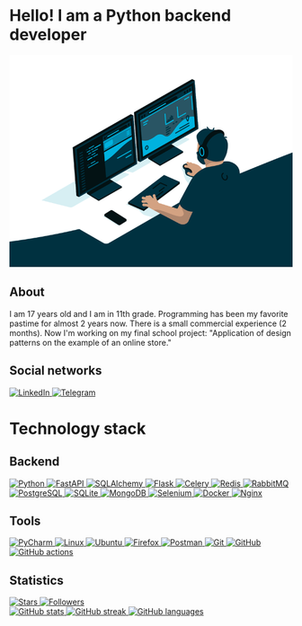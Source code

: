 # Hello! I am a Python backend developer

<a href="https://github.com/Anti-Counter021" target="_blank">
    <img alt="GIF" src="https://github.com/Anti-Counter021/Anti-Counter021/blob/master/code.gif?raw=true"/>
</a>

## About

I am 17 years old and I am in 11th grade. Programming has been my favorite pastime for almost 2 years now. There is a
small commercial experience (2 months). Now I'm working on my final school project: "Application of design patterns on
the example of an online store."

## Social networks

<a href="https://www.linkedin.com/in/anti-counter021/" target="_blank">
    <img alt="LinkedIn" src="https://img.shields.io/badge/LinkedIn-0077B5?style=for-the-badge&logo=linkedin&logoColor=white"/>
</a>

<a href="https://telegram.me/Anti_Counter021" target="_blank">
    <img alt="Telegram" src="https://img.shields.io/badge/Telegram-2CA5E0?style=for-the-badge&logo=telegram&logoColor=white"/>
</a>

# Technology stack

## Backend

<a href="https://www.python.org/" target="_blank">
    <img alt="Python" src="https://img.shields.io/badge/Python-FFD43B?style=for-the-badge&logo=python&logoColor=darkgreen"/>
</a>

<a href="https://fastapi.tiangolo.com/" target="_blank">
    <img alt="FastAPI" src="https://img.shields.io/badge/fastapi-109989?style=for-the-badge&logo=FASTAPI&logoColor=white"/>
</a>

<a href="https://www.sqlalchemy.org/" target="_blank">
    <img alt="SQLAlchemy" src="https://img.shields.io/badge/-SqlAlchemy-FCA121?style=for-the-badge&logo=SqlAlchemy"/>
</a>

<a href="https://flask.palletsprojects.com/en/2.1.x/" target="_blank">
    <img alt="Flask" src="https://img.shields.io/badge/Flask-000000?style=for-the-badge&logo=flask&logoColor=white"/>
</a>

<a href="https://docs.celeryq.dev/en/stable/index.html" target="_blank">
    <img alt="Celery" src="https://img.shields.io/badge/-Celery-%2300C7B7?style=for-the-badge&logo=Celery"/>
</a>

<a href="https://redis.io/" target="_blank">
    <img alt="Redis" src="https://img.shields.io/badge/redis-%23DD0031.svg?&style=for-the-badge&logo=redis&logoColor=white"/>
</a>

<a href="https://www.rabbitmq.com/" target="_blank">
    <img alt="RabbitMQ" src="https://img.shields.io/badge/rabbitmq-%23FF6600.svg?&style=for-the-badge&logo=rabbitmq&logoColor=white"/>
</a>

<a href="https://www.postgresql.org/" target="_blank">
    <img alt="PostgreSQL" src="https://img.shields.io/badge/PostgreSQL-316192?style=for-the-badge&logo=postgresql&logoColor=white"/>
</a>

<a href="https://sqlite.org/index.html" target="_blank">
    <img alt="SQLite" src="https://img.shields.io/badge/SQLite-07405E?style=for-the-badge&logo=sqlite&logoColor=white"/>
</a>

<a href="https://www.mongodb.com/" target="_blank">
    <img alt="MongoDB" src="https://img.shields.io/badge/MongoDB-4EA94B?style=for-the-badge&logo=mongodb&logoColor=white"/>
</a>

<a href="https://www.selenium.dev/" target="_blank">
    <img alt="Selenium" src="https://img.shields.io/badge/Selenium-43B02A?style=for-the-badge&logo=Selenium&logoColor=white"/>
</a>

<a href="https://www.docker.com/" target="_blank">
    <img alt="Docker" src="https://img.shields.io/badge/-Docker-46a2f1?style=for-the-badge&logo=docker&logoColor=white"/>
</a>

<a href="https://www.nginx.com/" target="_blank">
    <img alt="Nginx" src="https://img.shields.io/badge/Nginx-009639?style=for-the-badge&logo=nginx&logoColor=white"/>
</a>

[//]: # (<a href="https://www.elastic.co/elasticsearch/" target="_blank">)

[//]: # (    <img alt="Elastic search" src="https://img.shields.io/badge/Elastic_Search-005571?style=for-the-badge&logo=elasticsearch&logoColor=white"/>)

[//]: # (</a>)

[//]: # (<a href="https://www.ansible.com/" target="_blank">)

[//]: # (    <img alt="Ansible" src="https://img.shields.io/badge/Ansible-000000?style=for-the-badge&logo=ansible&logoColor=white"/>)

[//]: # (</a>)

[//]: # (<a href="https://kubernetes.io/" target="_blank">)

[//]: # (    <img alt="Kubernetes" src="https://img.shields.io/badge/kubernetes-326ce5.svg?&style=for-the-badge&logo=kubernetes&logoColor=white"/>)

[//]: # (</a>)

## Tools

<a href="https://www.jetbrains.com/pycharm/" target="_blank">
    <img alt="PyCharm" src="https://img.shields.io/badge/pycharm-143?style=for-the-badge&logo=pycharm&logoColor=black&color=black&labelColor=green"/>
</a>

<a href="https://ubuntu.com/" target="_blank">
    <img alt="Linux" src="https://img.shields.io/badge/Linux-FCC624?style=for-the-badge&logo=linux&logoColor=black"/>
</a>

<a href="https://ubuntu.com/" target="_blank">
    <img alt="Ubuntu" src="https://img.shields.io/badge/Ubuntu-E95420?style=for-the-badge&logo=ubuntu&logoColor=white"/>
</a>

<a href="https://www.mozilla.org/en-US/firefox/new/" target="_blank">
    <img alt="Firefox" src="https://img.shields.io/badge/Firefox_Browser-FF7139?style=for-the-badge&logo=Firefox-Browser&logoColor=white"/>
</a>

<a href="https://www.postman.com/" target="_blank">
    <img alt="Postman" src="https://img.shields.io/badge/Postman-FCA121?style=for-the-badge&logo=postman"/>
</a>

<a href="https://git-scm.com/" target="_blank">
    <img alt="Git" src="https://img.shields.io/badge/-Git-black?style=for-the-badge&logo=git"/>
</a>

<a href="https://github.com/" target="_blank">
    <img alt="GitHub" src="https://img.shields.io/badge/-GitHub-181717?style=for-the-badge&logo=github"/>
</a>

<a href="https://github.com/features/actions" target="_blank">
    <img alt="GitHub actions" src="https://img.shields.io/badge/GitHub_Actions-2088FF?style=for-the-badge&logo=github-actions&logoColor=white"/>
</a>

## Statistics

<a href="https://github.com/Anti-Counter021" target="_blank">
    <img alt="Stars" src="https://img.shields.io/github/stars/Anti-Counter021?style=social"/>
</a>

<a href="https://github.com/Anti-Counter021?tab=followers" target="_blank">
    <img alt="Followers" src="https://img.shields.io/github/followers/Anti-Counter021?style=social"/>
</a>

<br/>

<a href="https://github.com/Anti-Counter021" target="_blank">
    <img alt="GitHub stats" src="https://github-readme-stats.vercel.app/api?username=Anti-Counter021&show_icons=true&theme=blue-green&include_all_commits=true&count_private=true"/>
</a>

<a href="https://github.com/Anti-Counter021" target="_blank">
    <img alt="GitHub streak" src="https://github-readme-streak-stats.herokuapp.com/?user=Anti-Counter021&theme=blue-green&include_all_commits=true&count_private=true"/>
</a>

<a href="https://github.com/Anti-Counter021" target="_blank">
    <img alt="GitHub languages" src="https://github-readme-stats.vercel.app/api/top-langs/?username=Anti-Counter021&layout=compact&count_private=true&theme=blue-green"/>
</a>
